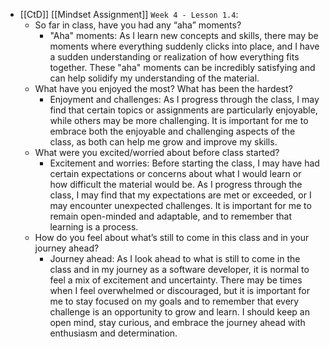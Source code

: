 - [[CtD]] [[Mindset Assignment]] `Week 4 - Lesson 1.4`:
	- So far in class, have you had any “aha” moments?
		- "Aha" moments: As I learn new concepts and skills, there may be moments where everything suddenly clicks into place, and I have a sudden understanding or realization of how everything fits together. These "aha" moments can be incredibly satisfying and can help solidify my understanding of the material.
	- What have you enjoyed the most? What has been the hardest?
		- Enjoyment and challenges: As I progress through the class, I may find that certain topics or assignments are particularly enjoyable, while others may be more challenging. It is important for me to embrace both the enjoyable and challenging aspects of the class, as both can help me grow and improve my skills.
	- What were you excited/worried about before class started?
		- Excitement and worries: Before starting the class, I may have had certain expectations or concerns about what I would learn or how difficult the material would be. As I progress through the class, I may find that my expectations are met or exceeded, or I may encounter unexpected challenges. It is important for me to remain open-minded and adaptable, and to remember that learning is a process.
	- How do you feel about what’s still to come in this class and in your journey ahead?
		- Journey ahead: As I look ahead to what is still to come in the class and in my journey as a software developer, it is normal to feel a mix of excitement and uncertainty. There may be times when I feel overwhelmed or discouraged, but it is important for me to stay focused on my goals and to remember that every challenge is an opportunity to grow and learn. I should keep an open mind, stay curious, and embrace the journey ahead with enthusiasm and determination.